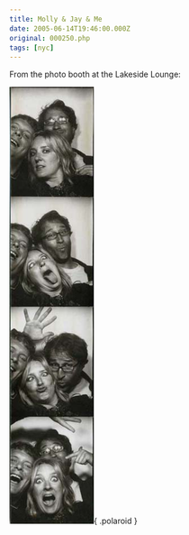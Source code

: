 ```yaml
---
title: Molly & Jay & Me
date: 2005-06-14T19:46:00.000Z
original: 000250.php
tags: [nyc]
---
```


From the photo booth at the Lakeside Lounge:

![img](./molly-jay-lakeside.jpg){ .polaroid }
